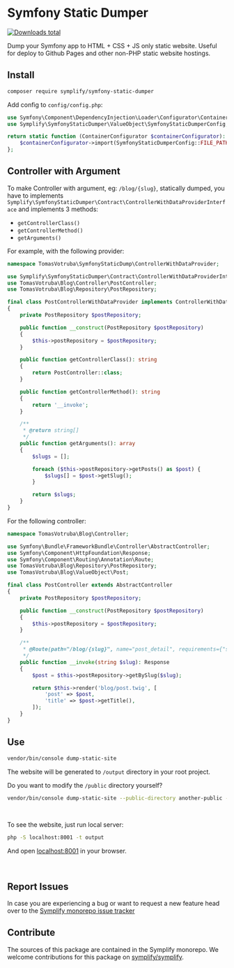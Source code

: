 # Symfony Static Dumper

[![Downloads total](https://img.shields.io/packagist/dt/symplify/symfony-static-dumper.svg?style=flat-square)](https://packagist.org/packages/symplify/symfony-static-dumper/stats)

Dump your Symfony app to HTML + CSS + JS only static website.
Useful for deploy to Github Pages and other non-PHP static website hostings.

## Install

```bash
composer require symplify/symfony-static-dumper
```

Add config to `config/config.php`:

```php
use Symfony\Component\DependencyInjection\Loader\Configurator\ContainerConfigurator;
use Symplify\SymfonyStaticDumper\ValueObject\SymfonyStaticDumperConfig;

return static function (ContainerConfigurator $containerConfigurator): void {
    $containerConfigurator->import(SymfonyStaticDumperConfig::FILE_PATH);
};
```

## Controller with Argument

To make Controller with argument, eg: `/blog/{slug}`, statically dumped, you have to implements `Symplify\SymfonyStaticDumper\Contract\ControllerWithDataProviderInterface` and implements 3 methods:
 - `getControllerClass()`
 - `getControllerMethod()`
 - `getArguments()`

For example, with the following provider:

```php
namespace TomasVotruba\SymfonyStaticDump\ControllerWithDataProvider;

use Symplify\SymfonyStaticDumper\Contract\ControllerWithDataProviderInterface;
use TomasVotruba\Blog\Controller\PostController;
use TomasVotruba\Blog\Repository\PostRepository;

final class PostControllerWithDataProvider implements ControllerWithDataProviderInterface
{
    private PostRepository $postRepository;

    public function __construct(PostRepository $postRepository)
    {
        $this->postRepository = $postRepository;
    }

    public function getControllerClass(): string
    {
        return PostController::class;
    }

    public function getControllerMethod(): string
    {
        return '__invoke';
    }

    /**
     * @return string[]
     */
    public function getArguments(): array
    {
        $slugs = [];

        foreach ($this->postRepository->getPosts() as $post) {
            $slugs[] = $post->getSlug();
        }

        return $slugs;
    }
}
```

For the following controller:

```php
namespace TomasVotruba\Blog\Controller;

use Symfony\Bundle\FrameworkBundle\Controller\AbstractController;
use Symfony\Component\HttpFoundation\Response;
use Symfony\Component\Routing\Annotation\Route;
use TomasVotruba\Blog\Repository\PostRepository;
use TomasVotruba\Blog\ValueObject\Post;

final class PostController extends AbstractController
{
    private PostRepository $postRepository;

    public function __construct(PostRepository $postRepository)
    {
        $this->postRepository = $postRepository;
    }

    /**
     * @Route(path="/blog/{slug}", name="post_detail", requirements={"slug"="\d+\/\d+.+"})
     */
    public function __invoke(string $slug): Response
    {
        $post = $this->postRepository->getBySlug($slug);

        return $this->render('blog/post.twig', [
            'post' => $post,
            'title' => $post->getTitle(),
        ]);
    }
}
```

## Use

```bash
vendor/bin/console dump-static-site
```

The website will be generated to `/output` directory in your root project.

Do you want to modify the `/public` directory yourself?

```bash
vendor/bin/console dump-static-site --public-directory another-public --output-directory custom-output
```

<br>

To see the website, just run local server:

```bash
php -S localhost:8001 -t output
```

And open [localhost:8001](http://localhost:8001/) in your browser.

<br>

## Report Issues

In case you are experiencing a bug or want to request a new feature head over to the [Symplify monorepo issue tracker](https://github.com/symplify/symplify/issues)

## Contribute

The sources of this package are contained in the Symplify monorepo. We welcome contributions for this package on [symplify/symplify](https://github.com/symplify/symplify).
